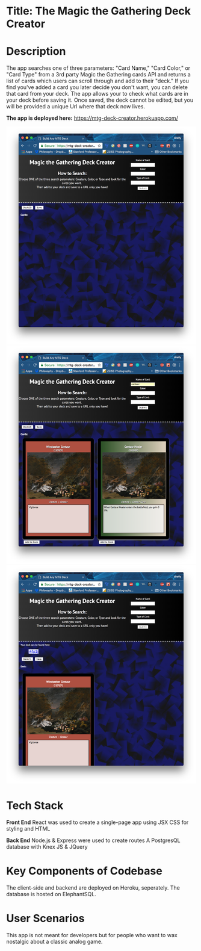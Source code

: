 # Title: The Magic the Gathering Deck Creator

# Description

The app searches one of three parameters: "Card Name," "Card Color," or "Card Type" from a 3rd party Magic the Gathering cards API and returns a list of cards which users can scroll through and add to their "deck." If you find you've added a card you later decide you don't want, you can delete that card from your deck. The app allows your to check what cards are in your deck before saving it. Once saved, the deck cannot be edited, but you will be provided a unique Url where that deck now lives.

**The app is deployed here:** https://mtg-deck-creator.herokuapp.com/

![App Homepage](deck-creator-homepage.png)
![When a card is searched](searched.png)
![After user saves their deck and a unique URL is provided](returned-link.png)

# Tech Stack

**Front End**
React was used to create a single-page app using JSX
CSS for styling and HTML

**Back End**
Node.js & Express were used to create routes
A PostgresQL database with Knex
JS & JQuery

# Key Components of Codebase

The client-side and backend are deployed on Heroku, seperately.
The database is hosted on ElephantSQL.

# User Scenarios

This app is not meant for developers but for people who want to wax nostalgic about a classic analog game.

